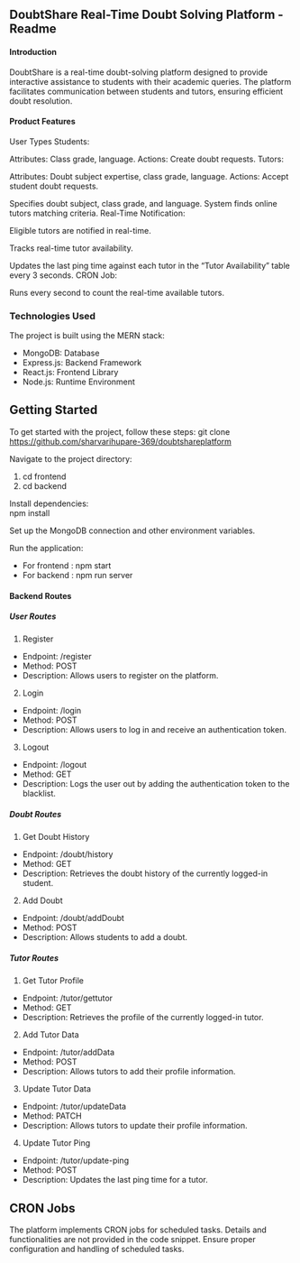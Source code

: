 
## DoubtShare Real-Time Doubt Solving Platform - Readme

#### Introduction
DoubtShare is a real-time doubt-solving platform designed to provide interactive assistance to students with their academic queries. The platform facilitates communication between students and tutors, ensuring efficient doubt resolution.

#### Product Features
User Types
Students:

Attributes: Class grade, language.
Actions: Create doubt requests.
Tutors:

Attributes: Doubt subject expertise, class grade, language.
Actions: Accept student doubt requests.

Specifies doubt subject, class grade, and language.
System finds online tutors matching criteria.
Real-Time Notification:

Eligible tutors are notified in real-time.

Tracks real-time tutor availability.

Updates the last ping time against each tutor in the “Tutor Availability” table every 3 seconds.
CRON Job:

Runs every second to count the real-time available tutors.


### Technologies Used
The project is built using the MERN stack:

- MongoDB: Database
- Express.js: Backend Framework
- React.js: Frontend Library
- Node.js: Runtime Environment

## Getting Started
To get started with the project, follow these steps:
git clone https://github.com/sharvarihupare-369/doubtshareplatform

Navigate to the project directory:
1. cd frontend
2. cd backend

Install dependencies:   
npm install

Set up the MongoDB connection and other environment variables.

Run the application:
- For frontend : npm start
- For backend : npm run server


#### Backend Routes
##### User Routes

1. Register
- Endpoint: /register
- Method: POST
- Description: Allows users to register on the platform.

2. Login
- Endpoint: /login
- Method: POST
- Description: Allows users to log in and receive an authentication token.

3. Logout
- Endpoint: /logout
- Method: GET
- Description: Logs the user out by adding the authentication token to the blacklist.

##### Doubt Routes

1. Get Doubt History
- Endpoint: /doubt/history
- Method: GET
- Description: Retrieves the doubt history of the currently logged-in student.

2. Add Doubt
- Endpoint: /doubt/addDoubt
- Method: POST
- Description: Allows students to add a doubt.

##### Tutor Routes

1. Get Tutor Profile
- Endpoint: /tutor/gettutor
- Method: GET
- Description: Retrieves the profile of the currently logged-in tutor.

2. Add Tutor Data
- Endpoint: /tutor/addData
- Method: POST
- Description: Allows tutors to add their profile information.

3. Update Tutor Data
- Endpoint: /tutor/updateData
- Method: PATCH
- Description: Allows tutors to update their profile information.

4. Update Tutor Ping
- Endpoint: /tutor/update-ping
- Method: POST
- Description: Updates the last ping time for a tutor.

## CRON Jobs
The platform implements CRON jobs for scheduled tasks. Details and functionalities are not provided in the code snippet. Ensure proper configuration and handling of scheduled tasks.